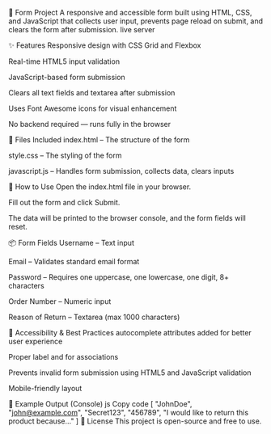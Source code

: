 📄 Form Project
A responsive and accessible form built using HTML, CSS, and JavaScript that collects user input, prevents page reload on submit, and clears the form after submission.
live server

✨ Features
Responsive design with CSS Grid and Flexbox

Real-time HTML5 input validation

JavaScript-based form submission

Clears all text fields and textarea after submission

Uses Font Awesome icons for visual enhancement

No backend required — runs fully in the browser

📁 Files Included
index.html – The structure of the form

style.css – The styling of the form

javascript.js – Handles form submission, collects data, clears inputs

🚀 How to Use
Open the index.html file in your browser.

Fill out the form and click Submit.

The data will be printed to the browser console, and the form fields will reset.

📦 Form Fields
Username – Text input

Email – Validates standard email format

Password – Requires one uppercase, one lowercase, one digit, 8+ characters

Order Number – Numeric input

Reason of Return – Textarea (max 1000 characters)

🔐 Accessibility & Best Practices
autocomplete attributes added for better user experience

Proper label and for associations

Prevents invalid form submission using HTML5 and JavaScript validation

Mobile-friendly layout

🧪 Example Output (Console)
js
Copy code
[
  "JohnDoe", 
  "john@example.com", 
  "Secret123", 
  "456789", 
  "I would like to return this product because..."
]
📃 License
This project is open-source and free to use.
